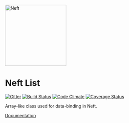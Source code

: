 <a href="http://www.neft.io"><img src="http://www.neft.io/static/images/neft-white.svg" alt="Neft" width="200"></a>

# Neft List

[![Gitter](https://img.shields.io/gitter/room/nwjs/nw.js.svg)](https://gitter.im/Neft-io/neft)
[![Build Status](https://travis-ci.org/Neft-io/neft-list.svg?branch=master)](https://travis-ci.org/Neft-io/neft-list)
[![Code Climate](https://codeclimate.com/github/Neft-io/neft-list/badges/gpa.svg)](https://codeclimate.com/github/Neft-io/neft-list)
[![Coverage Status](https://coveralls.io/repos/github/Neft-io/neft-list/badge.svg?branch=master)](https://coveralls.io/github/Neft-io/neft-list?branch=master)

Array-like class used for data-binding in Neft.

[Documentation](http://www.neft.io/docs/list/index.coffee.md)
